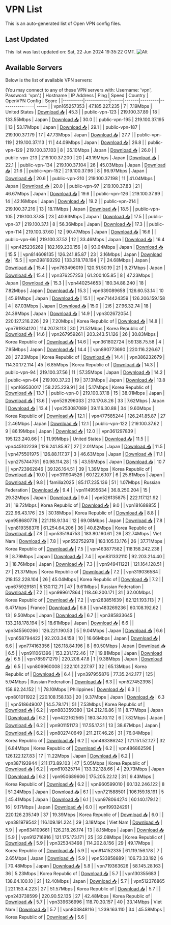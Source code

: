 # VPN List

This is an auto-generated list of Open VPN config files.

## Last Updated

This list was last updated on: Sat, 22 Jun 2024 19:35:22 GMT.
![Alt](https://repobeats.axiom.co/api/embed/186b98318ef1479477931607c1ad7d823f12451f.svg "Repobeats analytics image")

## Available Servers

Below is the list of available VPN servers:

(You may connect to any of these VPN servers with: Username: 'vpn', Password: 'vpn'.)
| Hostname | IP Address | Ping | Speed | Country | OpenVPN Config | Score |
|----------|------------|------|-------|---------|----------------| ----- |
| vpn165257353 | 47.185.227.235 | 7 | 7.19Mbps | United States | [Download 📥](./configs/server_0_US.ovpn) | 45.3 |
| public-vpn-123 | 219.100.37.89 | 18 | 133.55Mbps | Japan | [Download 📥](./configs/server_1_JP.ovpn) | 30.0 |
| public-vpn-195 | 219.100.37.195 | 13 | 53.17Mbps | Japan | [Download 📥](./configs/server_2_JP.ovpn) | 29.1 |
| public-vpn-187 | 219.100.37.179 | 17 | 47.73Mbps | Japan | [Download 📥](./configs/server_3_JP.ovpn) | 27.7 |
| public-vpn-119 | 219.100.37.113 | 11 | 44.09Mbps | Japan | [Download 📥](./configs/server_4_JP.ovpn) | 26.8 |
| public-vpn-129 | 219.100.37.103 | 8 | 35.10Mbps | Japan | [Download 📥](./configs/server_5_JP.ovpn) | 26.0 |
| public-vpn-213 | 219.100.37.200 | 20 | 43.19Mbps | Japan | [Download 📥](./configs/server_6_JP.ovpn) | 22.1 |
| public-vpn-134 | 219.100.37.104 | 26 | 45.03Mbps | Japan | [Download 📥](./configs/server_7_JP.ovpn) | 21.6 |
| public-vpn-152 | 219.100.37.96 | 8 | 96.97Mbps | Japan | [Download 📥](./configs/server_8_JP.ovpn) | 20.6 |
| public-vpn-210 | 219.100.37.198 | 11 | 41.04Mbps | Japan | [Download 📥](./configs/server_9_JP.ovpn) | 20.0 |
| public-vpn-97 | 219.100.37.83 | 21 | 46.67Mbps | Japan | [Download 📥](./configs/server_10_JP.ovpn) | 19.6 |
| public-vpn-126 | 219.100.37.99 | 14 | 42.16Mbps | Japan | [Download 📥](./configs/server_11_JP.ovpn) | 19.2 |
| public-vpn-214 | 219.100.37.216 | 13 | 18.11Mbps | Japan | [Download 📥](./configs/server_12_JP.ovpn) | 18.5 |
| public-vpn-105 | 219.100.37.85 | 23 | 40.93Mbps | Japan | [Download 📥](./configs/server_13_JP.ovpn) | 17.5 |
| public-vpn-37 | 219.100.37.1 | 8 | 56.36Mbps | Japan | [Download 📥](./configs/server_14_JP.ovpn) | 17.3 |
| public-vpn-114 | 219.100.37.60 | 12 | 90.47Mbps | Japan | [Download 📥](./configs/server_15_JP.ovpn) | 16.6 |
| public-vpn-66 | 219.100.37.52 | 12 | 33.46Mbps | Japan | [Download 📥](./configs/server_16_JP.ovpn) | 16.4 |
| vpn425236269 | 182.169.230.156 | 8 | 93.04Mbps | Japan | [Download 📥](./configs/server_17_JP.ovpn) | 15.5 |
| vpn814608135 | 126.241.85.87 | 23 | 3.16Mbps | Japan | [Download 📥](./configs/server_18_JP.ovpn) | 15.5 |
| vpn398193292 | 133.218.178.194 | 7 | 24.68Mbps | Japan | [Download 📥](./configs/server_19_JP.ovpn) | 15.4 |
| vpn763496019 | 120.51.50.19 | 21 | 9.27Mbps | Japan | [Download 📥](./configs/server_20_JP.ovpn) | 15.4 |
| vpn376257253 | 61.200.105.85 | 8 | 47.23Mbps | Japan | [Download 📥](./configs/server_21_JP.ovpn) | 15.3 |
| vpn440254653 | 180.34.88.240 | 18 | 7.82Mbps | Japan | [Download 📥](./configs/server_22_JP.ovpn) | 15.3 |
| vpn639089658 | 126.60.53.14 | 10 | 45.91Mbps | Japan | [Download 📥](./configs/server_23_JP.ovpn) | 15.1 |
| vpn714424359 | 126.206.159.158 | 4 | 87.03Mbps | Japan | [Download 📥](./configs/server_24_JP.ovpn) | 15.0 |
| 2i6 | 27.96.32.74 | 18 | 24.39Mbps | Japan | [Download 📥](./configs/server_25_JP.ovpn) | 14.9 |
| vpn302672054 | 220.127.216.226 | 29 | 7.20Mbps | Korea Republic of | [Download 📥](./configs/server_26_KR.ovpn) | 14.8 |
| vpn791934120 | 114.207.8.113 | 30 | 21.52Mbps | Korea Republic of | [Download 📥](./configs/server_27_KR.ovpn) | 14.6 |
| vpn267959261 | 203.243.51.126 | 26 | 30.83Mbps | Korea Republic of | [Download 📥](./configs/server_28_KR.ovpn) | 14.6 |
| vpn361802724 | 59.138.75.58 | 4 | 7.95Mbps | Japan | [Download 📥](./configs/server_29_JP.ovpn) | 14.4 |
| vpn890773690 | 220.116.226.67 | 28 | 27.23Mbps | Korea Republic of | [Download 📥](./configs/server_30_KR.ovpn) | 14.4 |
| vpn386232679 | 114.30.172.114 | 45 | 6.85Mbps | Korea Republic of | [Download 📥](./configs/server_31_KR.ovpn) | 14.3 |
| public-vpn-94 | 219.100.37.56 | 11 | 57.35Mbps | Japan | [Download 📥](./configs/server_32_JP.ovpn) | 14.2 |
| public-vpn-64 | 219.100.37.23 | 19 | 37.13Mbps | Japan | [Download 📥](./configs/server_33_JP.ovpn) | 13.8 |
| vpn169530017 | 58.225.229.91 | 34 | 5.17Mbps | Korea Republic of | [Download 📥](./configs/server_34_KR.ovpn) | 13.7 |
| public-vpn-0 | 219.100.37.18 | 15 | 38.01Mbps | Japan | [Download 📥](./configs/server_35_JP.ovpn) | 13.6 |
| vpn529296033 | 210.170.8.26 | 33 | 7.62Mbps | Japan | [Download 📥](./configs/server_36_JP.ovpn) | 13.4 |
| vpn253087089 | 39.116.30.88 | 34 | 9.60Mbps | Korea Republic of | [Download 📥](./configs/server_37_KR.ovpn) | 12.1 |
| vpn477585244 | 126.241.85.87 | 27 | 2.46Mbps | Japan | [Download 📥](./configs/server_38_JP.ovpn) | 12.1 |
| public-vpn-122 | 219.100.37.62 | 9 | 86.19Mbps | Japan | [Download 📥](./configs/server_39_JP.ovpn) | 12.0 |
| vpn361297839 | 195.123.240.66 | 1 | 11.99Mbps | United States | [Download 📥](./configs/server_40_US.ovpn) | 11.5 |
| vpn445102239 | 126.241.85.87 | 27 | 2.01Mbps | Japan | [Download 📥](./configs/server_41_JP.ovpn) | 11.5 |
| vpn475501975 | 126.88.117.37 | 3 | 46.63Mbps | Japan | [Download 📥](./configs/server_42_JP.ovpn) | 11.1 |
| vpn275744751 | 60.98.114.28 | 15 | 43.55Mbps | Japan | [Download 📥](./configs/server_43_JP.ovpn) | 10.7 |
| vpn723962846 | 39.126.164.51 | 39 | 1.39Mbps | Korea Republic of | [Download 📥](./configs/server_44_KR.ovpn) | 10.0 |
| vpn311904526 | 60.122.6.107 | 6 | 25.61Mbps | Japan | [Download 📥](./configs/server_45_JP.ovpn) | 9.8 |
| familia2025 | 85.117.235.136 | 51 | 1.07Mbps | Russian Federation | [Download 📥](./configs/server_46_RU.ovpn) | 9.4 |
| vpn114955634 | 36.8.250.204 | 15 | 29.32Mbps | Japan | [Download 📥](./configs/server_47_JP.ovpn) | 9.4 |
| vpn526135875 | 222.117.121.92 | 31 | 19.72Mbps | Korea Republic of | [Download 📥](./configs/server_48_KR.ovpn) | 9.0 |
| vpn181688855 | 222.96.43.176 | 25 | 30.18Mbps | Korea Republic of | [Download 📥](./configs/server_49_KR.ovpn) | 8.8 |
| vpn958680778 | 221.118.9.134 | 12 | 69.08Mbps | Japan | [Download 📥](./configs/server_50_JP.ovpn) | 7.8 |
| vpn819358376 | 61.254.64.206 | 36 | 40.82Mbps | Korea Republic of | [Download 📥](./configs/server_51_KR.ovpn) | 7.8 |
| vpn535194753 | 183.80.160.61 | 26 | 82.74Mbps | Viet Nam | [Download 📥](./configs/server_52_VN.ovpn) | 7.8 |
| vpn552752978 | 183.105.13.176 | 26 | 37.71Mbps | Korea Republic of | [Download 📥](./configs/server_53_KR.ovpn) | 7.5 |
| vpn463877582 | 118.158.242.238 | 9 | 8.79Mbps | Japan | [Download 📥](./configs/server_54_JP.ovpn) | 7.4 |
| vpn831332110 | 92.203.214.40 | 3 | 18.76Mbps | Japan | [Download 📥](./configs/server_55_JP.ovpn) | 7.3 |
| vpn949411221 | 121.164.128.51 | 27 | 21.37Mbps | Korea Republic of | [Download 📥](./configs/server_56_KR.ovpn) | 7.2 |
| vpn319036584 | 218.152.228.104 | 26 | 45.04Mbps | Korea Republic of | [Download 📥](./configs/server_57_KR.ovpn) | 7.2 |
| vpn675929181 | 5.130.112.71 | 47 | 9.61Mbps | Russian Federation | [Download 📥](./configs/server_58_RU.ovpn) | 7.2 |
| vpn999617864 | 118.46.200.171 | 31 | 32.00Mbps | Korea Republic of | [Download 📥](./configs/server_59_KR.ovpn) | 7.2 |
| vpn283851639 | 82.121.193.113 | 7 | 6.47Mbps | France | [Download 📥](./configs/server_60_FR.ovpn) | 6.8 |
| vpn483269236 | 60.108.192.62 | 13 | 9.50Mbps | Japan | [Download 📥](./configs/server_61_JP.ovpn) | 6.7 |
| vpn385833645 | 133.218.178.194 | 5 | 18.61Mbps | Japan | [Download 📥](./configs/server_62_JP.ovpn) | 6.6 |
| vpn345560266 | 126.221.190.53 | 5 | 9.04Mbps | Japan | [Download 📥](./configs/server_63_JP.ovpn) | 6.6 |
| vpn658794422 | 92.203.34.158 | 10 | 16.66Mbps | Japan | [Download 📥](./configs/server_64_JP.ovpn) | 6.6 |
| vpn774163356 | 126.118.84.196 | 8 | 60.50Mbps | Japan | [Download 📥](./configs/server_65_JP.ovpn) | 6.5 |
| vpn911061396 | 153.231.172.46 | 17 | 19.81Mbps | Japan | [Download 📥](./configs/server_66_JP.ovpn) | 6.5 |
| vpn785971279 | 220.208.47.8 | 1 | 9.38Mbps | Japan | [Download 📥](./configs/server_67_JP.ovpn) | 6.5 |
| vpn806960008 | 222.101.227.97 | 32 | 65.13Mbps | Korea Republic of | [Download 📥](./configs/server_68_KR.ovpn) | 6.4 |
| vpn397955876 | 77.35.242.177 | 125 | 5.94Mbps | Russian Federation | [Download 📥](./configs/server_69_RU.ovpn) | 6.3 |
| vpn527452398 | 158.62.24.152 | 1 | 78.10Mbps | Philippines | [Download 📥](./configs/server_70_PH.ovpn) | 6.3 |
| vpn801011922 | 220.108.158.133 | 20 | 9.37Mbps | Japan | [Download 📥](./configs/server_71_JP.ovpn) | 6.3 |
| vpn518649007 | 14.5.78.171 | 51 | 7.53Mbps | Korea Republic of | [Download 📥](./configs/server_72_KR.ovpn) | 6.2 |
| vpn883359380 | 124.212.16.86 | 11 | 8.77Mbps | Japan | [Download 📥](./configs/server_73_JP.ovpn) | 6.2 |
| vpn422162565 | 180.34.10.112 | 6 | 7.82Mbps | Japan | [Download 📥](./configs/server_74_JP.ovpn) | 6.2 |
| vpn901151173 | 117.55.17.21 | 13 | 38.67Mbps | Japan | [Download 📥](./configs/server_75_JP.ovpn) | 6.2 |
| vpn802740649 | 211.217.46.26 | 31 | 76.04Mbps | Korea Republic of | [Download 📥](./configs/server_76_KR.ovpn) | 6.2 |
| vpn463386242 | 121.151.52.127 | 32 | 6.84Mbps | Korea Republic of | [Download 📥](./configs/server_77_KR.ovpn) | 6.2 |
| vpn486862596 | 126.122.127.83 | 17 | 11.22Mbps | Japan | [Download 📥](./configs/server_78_JP.ovpn) | 6.2 |
| vpn387193944 | 211.173.89.103 | 47 | 5.05Mbps | Korea Republic of | [Download 📥](./configs/server_79_KR.ovpn) | 6.2 |
| vpn610325714 | 133.32.128.66 | 4 | 29.73Mbps | Japan | [Download 📥](./configs/server_80_JP.ovpn) | 6.2 |
| vpn950689606 | 175.205.22.12 | 31 | 9.43Mbps | Korea Republic of | [Download 📥](./configs/server_81_KR.ovpn) | 6.2 |
| vpn960599010 | 60.132.246.122 | 8 | 51.24Mbps | Japan | [Download 📥](./configs/server_82_JP.ovpn) | 6.1 |
| vpn721588501 | 106.159.18.191 | 5 | 45.41Mbps | Japan | [Download 📥](./configs/server_83_JP.ovpn) | 6.1 |
| vpn978064274 | 60.140.179.12 | 16 | 9.17Mbps | Japan | [Download 📥](./configs/server_84_JP.ovpn) | 6.0 |
| vpn199324291 | 220.126.235.149 | 37 | 19.39Mbps | Korea Republic of | [Download 📥](./configs/server_85_KR.ovpn) | 6.0 |
| vpn381979542 | 116.109.191.224 | 29 | 3.18Mbps | Viet Nam | [Download 📥](./configs/server_86_VN.ovpn) | 5.9 |
| vpn634109661 | 126.218.26.174 | 13 | 8.15Mbps | Japan | [Download 📥](./configs/server_87_JP.ovpn) | 5.9 |
| vpn912716916 | 121.175.173.171 | 25 | 32.08Mbps | Korea Republic of | [Download 📥](./configs/server_88_KR.ovpn) | 5.9 |
| vpn325343498 | 114.202.8.156 | 29 | 49.17Mbps | Korea Republic of | [Download 📥](./configs/server_89_KR.ovpn) | 5.9 |
| vpn914152335 | 61.119.156.178 | 7 | 2.65Mbps | Japan | [Download 📥](./configs/server_90_JP.ovpn) | 5.9 |
| vpn533858889 | 106.73.33.192 | 6 | 70.48Mbps | Japan | [Download 📥](./configs/server_91_JP.ovpn) | 5.8 |
| vpn719363626 | 58.145.28.163 | 36 | 5.23Mbps | Korea Republic of | [Download 📥](./configs/server_92_KR.ovpn) | 5.7 |
| vpn130355683 | 138.64.100.10 | 21 | 12.40Mbps | Japan | [Download 📥](./configs/server_93_JP.ovpn) | 5.7 |
| vpn512376865 | 221.153.4.223 | 27 | 51.57Mbps | Korea Republic of | [Download 📥](./configs/server_94_KR.ovpn) | 5.7 |
| vpn243738599 | 220.90.52.135 | 27 | 42.48Mbps | Korea Republic of | [Download 📥](./configs/server_95_KR.ovpn) | 5.7 |
| vpn339636996 | 118.70.30.157 | 40 | 33.14Mbps | Viet Nam | [Download 📥](./configs/server_96_VN.ovpn) | 5.7 |
| vpn803848116 | 1.239.163.110 | 34 | 45.58Mbps | Korea Republic of | [Download 📥](./configs/server_97_KR.ovpn) | 5.6 |

